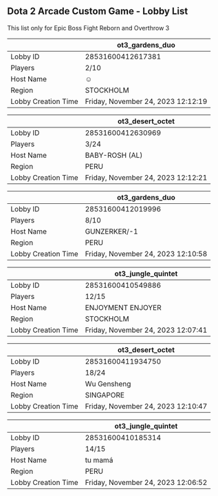 ## Dota 2 Arcade Custom Game - Lobby List

This list only for Epic Boss Fight Reborn and Overthrow 3

|  | ot3_gardens_duo |
| ------ | ------ |
| Lobby ID | 28531600412617381 |
| Players | 2/10 |
| Host Name | ☺ |
| Region | STOCKHOLM |
| Lobby Creation Time | Friday, November 24, 2023 12:12:19 |


|  | ot3_desert_octet |
| ------ | ------ |
| Lobby ID | 28531600412630969 |
| Players | 3/24 |
| Host Name | BABY-ROSH (AL) |
| Region | PERU |
| Lobby Creation Time | Friday, November 24, 2023 12:12:21 |


|  | ot3_gardens_duo |
| ------ | ------ |
| Lobby ID | 28531600412019996 |
| Players | 8/10 |
| Host Name | GUNZERKER/-1 |
| Region | PERU |
| Lobby Creation Time | Friday, November 24, 2023 12:10:58 |


|  | ot3_jungle_quintet |
| ------ | ------ |
| Lobby ID | 28531600410549886 |
| Players | 12/15 |
| Host Name | ENJOYMENT ENJOYER |
| Region | STOCKHOLM |
| Lobby Creation Time | Friday, November 24, 2023 12:07:41 |


|  | ot3_desert_octet |
| ------ | ------ |
| Lobby ID | 28531600411934750 |
| Players | 18/24 |
| Host Name | Wu Gensheng |
| Region | SINGAPORE |
| Lobby Creation Time | Friday, November 24, 2023 12:10:47 |


|  | ot3_jungle_quintet |
| ------ | ------ |
| Lobby ID | 28531600410185314 |
| Players | 14/15 |
| Host Name | tu mamá |
| Region | PERU |
| Lobby Creation Time | Friday, November 24, 2023 12:06:52 |


